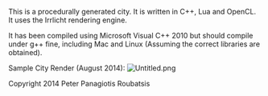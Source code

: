 This is a procedurally generated city. It is written in C++, Lua and OpenCL. It uses the Irrlicht rendering engine.

It has been compiled using Microsoft Visual C++ 2010 but should compile under g++ fine, including Mac and Linux (Assuming the correct libraries are obtained).

Sample City Render (August 2014):
![Untitled.png](https://bitbucket.org/repo/orgAxj/images/827147666-Untitled.png)

Copyright 2014 Peter Panagiotis Roubatsis